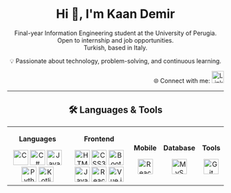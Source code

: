 <h1 align="center">Hi 👋, I'm Kaan Demir</h1>

<p align="center">
  Final-year Information Engineering student at the University of Perugia.<br/>
  Open to internship and job opportunities.<br/>
  Turkish, based in Italy.
</p>

<p align="center">💡 Passionate about technology, problem-solving, and continuous learning.</p>

<p align="right">
  🌐 Connect with me:
  <a href="https://www.linkedin.com/in/kaandemirdev" target="_blank">
    <img alt="LinkedIn" height="28" src="https://cdn.jsdelivr.net/gh/devicons/devicon/icons/linkedin/linkedin-original.svg" />
  </a>
</p>
<hr/>

<h2 align="center">🛠️ Languages & Tools</h2>

<table align="center" width="90%">
  <tr>
    <!-- Languages -->
    <td align="center">
      <p><strong>Languages</strong></p>
      <img src="https://img.icons8.com/?size=100&id=40670&format=png&color=000000" height="35" alt="C" " />
      <img src="https://img.icons8.com/?size=100&id=55251&format=png&color=000000" height="35" alt="C#" " />
      <img src="https://img.icons8.com/?size=100&id=GPfHz0SM85FX&format=png&color=000000" height="35" alt="Java" " />
      <img src="https://img.icons8.com/?size=100&id=13441&format=png&color=000000" height="35" alt="Python" />
      <img src="https://img.icons8.com/?size=100&id=ZoxjA0jZDdFZ&format=png&color=000000" height="35" alt="Kotlin" />
    </td>
    <!-- Frontend -->
    <td align="center">
      <p><strong>Frontend</strong></p>
      <img src="https://img.icons8.com/?size=100&id=20909&format=png&color=000000" height="35" alt="HTML5" />
      <img src="https://img.icons8.com/?size=100&id=21278&format=png&color=000000" height="35" alt="CSS3" />
      <img src="https://img.icons8.com/?size=100&id=PndQWK6M1Hjo&format=png&color=000000" height="35" alt="Bootstrap" />
      <img src="https://img.icons8.com/?size=100&id=108784&format=png&color=000000" height="35" alt="JavaScript" />
      <img src="https://img.icons8.com/?size=100&id=123603&format=png&color=000000" height="35" alt="React" />
      <img src="https://img.icons8.com/?size=100&id=rY6agKizO9eb&format=png&color=000000" height="35" alt="Vue.js" />
    </td>
    <!-- Mobile -->
    <td align="center">
      <p><strong>Mobile</strong></p>
      <img src="https://img.icons8.com/?size=100&id=123603&format=png&color=000000" height="35" alt="React Native" />
    </td>
    <!-- Database -->
    <td align="center">
      <p><strong>Database</strong></p>
      <img src="https://img.icons8.com/?size=100&id=UFXRpPFebwa2&format=png&color=000000" height="35" alt="MySQL" />
    </td>
    <!-- Tools -->
    <td align="center">
      <p><strong>Tools</strong></p>
      <img src="https://img.icons8.com/?size=100&id=20906&format=png&color=000000" height="35" alt="Git" />
    </td>
  </tr>
</table>



